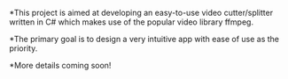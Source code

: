 *This project is aimed at developing an easy-to-use video cutter/splitter written in C# which makes use of the popular video library ffmpeg.

*The primary goal is to design a very intuitive app with ease of use as the priority.

*More details coming soon!